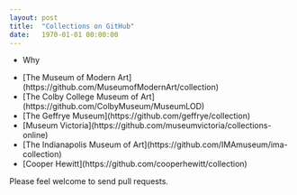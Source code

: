 ```yaml
---
layout: post
title:  "Collections on GitHub"
date:   1970-01-01 00:00:00
---
```


- Why

<!-- In descending order of first commit. -->

- <!-- 2015-07-10 --> [The Museum of Modern Art](https://github.com/MuseumofModernArt/collection) 
- <!-- 2015-06-28 --> [The Colby College Museum of Art](https://github.com/ColbyMuseum/MuseumLOD)
- <!-- 2014-12-02 --> [The Geffrye Museum](https://github.com/geffrye/collection)
- <!-- 2013-06-17 --> [Museum Victoria](https://github.com/museumvictoria/collections-online)
- <!-- 2012-08-11 --> [The Indianapolis Museum of Art](https://github.com/IMAmuseum/ima-collection)
- <!-- 2012-02-27 --> [Cooper Hewitt](https://github.com/cooperhewitt/collection)

Please feel welcome to send pull requests.

